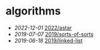 # algorithms
- *2022-12-01* [2022/astar](/2022/astar)
- *2019-07-07* [2019/sorts-of-sorts](/2019/sorts-of-sorts)
- *2019-06-18* [2019/linked-list](/2019/linked-list)
